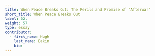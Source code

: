 ```yaml
---
title: When Peace Breaks Out: The Perils and Promise of "Afterwar"
short_title: When Peace Breaks Out
label: 32.
weight: 57
type: essay
contributor:
  - first_name: Hugh
    last_name: Eakin
    bio:
---
```

